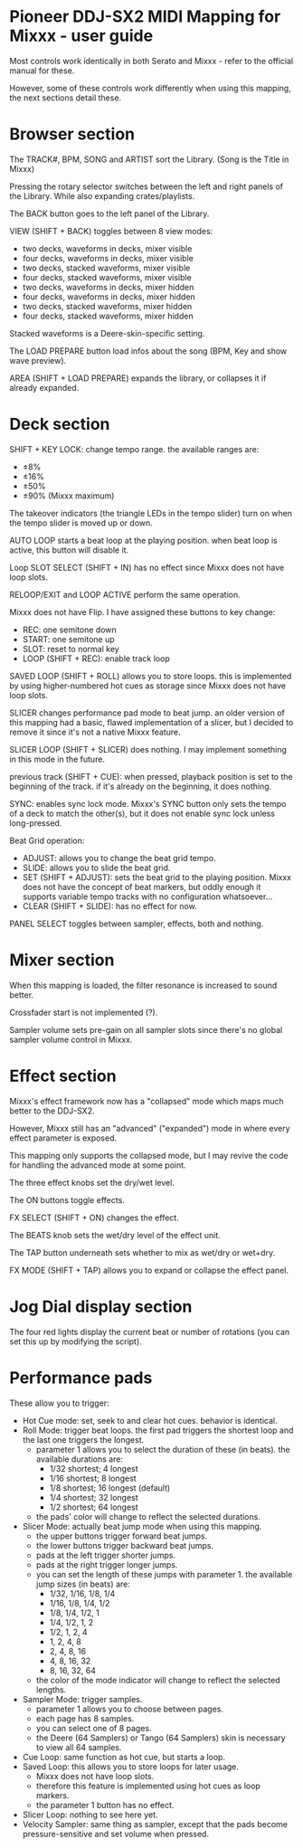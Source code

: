# Pioneer DDJ-SX2 MIDI Mapping for Mixxx - user guide

Most controls work identically in both Serato and Mixxx - refer to the official manual for these.

However, some of these controls work differently when using this mapping, the next sections detail these.

# Browser section

The TRACK#, BPM, SONG and ARTIST sort the Library. (Song is the Title in Mixxx)

Pressing the rotary selector switches between the left and right panels of the Library. While also expanding crates/playlists.

The BACK button goes to the left panel of the Library.

VIEW (SHIFT + BACK) toggles between 8 view modes:
- two decks, waveforms in decks, mixer visible
- four decks, waveforms in decks, mixer visible
- two decks, stacked waveforms, mixer visible
- four decks, stacked waveforms, mixer visible
- two decks, waveforms in decks, mixer hidden
- four decks, waveforms in decks, mixer hidden
- two decks, stacked waveforms, mixer hidden
- four decks, stacked waveforms, mixer hidden

Stacked waveforms is a Deere-skin-specific setting.

The LOAD PREPARE button load infos about the song (BPM, Key and show wave preview).

AREA (SHIFT + LOAD PREPARE) expands the library, or collapses it if already expanded.

# Deck section

SHIFT + KEY LOCK: change tempo range. the available ranges are:
- ±8%
- ±16%
- ±50%
- ±90% (Mixxx maximum)

The takeover indicators (the triangle LEDs in the tempo slider) turn on when the tempo slider is moved up or down.

AUTO LOOP starts a beat loop at the playing position.
when beat loop is active, this button will disable it.

Loop SLOT SELECT (SHIFT + IN) has no effect since Mixxx does not have loop slots.

RELOOP/EXIT and LOOP ACTIVE perform the same operation.

Mixxx does not have Flip. I have assigned these buttons to key change:
- REC: one semitone down
- START: one semitone up
- SLOT: reset to normal key
- LOOP (SHIFT + REC): enable track loop

SAVED LOOP (SHIFT + ROLL) allows you to store loops.
this is implemented by using higher-numbered hot cues as storage since Mixxx does not have loop slots.

SLICER changes performance pad mode to beat jump.
an older version of this mapping had a basic, flawed implementation of a slicer, but I decided to remove it since it's not a native Mixxx feature.

SLICER LOOP (SHIFT + SLICER) does nothing. I may implement something in this mode in the future.

previous track (SHIFT + CUE): when pressed, playback position is set to the beginning of the track. if it's already on the beginning, it does nothing.

SYNC: enables sync lock mode. Mixxx's SYNC button only sets the tempo of a deck to match the other(s), but it does not enable sync lock unless long-pressed.

Beat Grid operation:

- ADJUST: allows you to change the beat grid tempo.
- SLIDE: allows you to slide the beat grid.
- SET (SHIFT + ADJUST): sets the beat grid to the playing position. Mixxx does not have the concept of beat markers, but oddly enough it supports variable tempo tracks with no configuration whatsoever...
- CLEAR (SHIFT + SLIDE): has no effect for now.

PANEL SELECT toggles between sampler, effects, both and nothing.

# Mixer section

When this mapping is loaded, the filter resonance is increased to sound better.

Crossfader start is not implemented (?).

Sampler volume sets pre-gain on all sampler slots since there's no global sampler volume control in Mixxx.

# Effect section

Mixxx's effect framework now has a "collapsed" mode which maps much better to the DDJ-SX2.

However, Mixxx still has an "advanced" ("expanded") mode in where every effect parameter is exposed.

This mapping only supports the collapsed mode, but I may revive the code for handling the advanced mode at some point.

The three effect knobs set the dry/wet level.

The ON buttons toggle effects.

FX SELECT (SHIFT + ON) changes the effect.

The BEATS knob sets the wet/dry level of the effect unit.

The TAP button underneath sets whether to mix as wet/dry or wet+dry.

FX MODE (SHIFT + TAP) allows you to expand or collapse the effect panel.

# Jog Dial display section

The four red lights display the current beat or number of rotations (you can set this up by modifying the script).

# Performance pads

These allow you to trigger:

- Hot Cue mode: set, seek to and clear hot cues. behavior is identical.
- Roll Mode: trigger beat loops. the first pad triggers the shortest loop and the last one triggers the longest.
  - parameter 1 allows you to select the duration of these (in beats). the available durations are:
    - 1/32 shortest; 4 longest
    - 1/16 shortest; 8 longest
    - 1/8 shortest; 16 longest (default)
    - 1/4 shortest; 32 longest
    - 1/2 shortest; 64 longest
  - the pads' color will change to reflect the selected durations.
- Slicer Mode: actually beat jump mode when using this mapping.
  - the upper buttons trigger forward beat jumps.
  - the lower buttons trigger backward beat jumps.
  - pads at the left trigger shorter jumps.
  - pads at the right trigger longer jumps.
  - you can set the length of these jumps with parameter 1. the available jump sizes (in beats) are:
    - 1/32, 1/16, 1/8, 1/4
    - 1/16,  1/8, 1/4, 1/2
    -  1/8,  1/4, 1/2,   1
    -  1/4,  1/2,   1,   2
    -  1/2,    1,   2,   4
    -    1,    2,   4,   8
    -    2,    4,   8,  16
    -    4,    8,  16,  32
    -    8,   16,  32,  64
  - the color of the mode indicator will change to reflect the selected lengths.
- Sampler Mode: trigger samples.
  - parameter 1 allows you to choose between pages.
  - each page has 8 samples.
  - you can select one of 8 pages.
  - the Deere (64 Samplers) or Tango (64 Samplers) skin is necessary to view all 64 samples.
- Cue Loop: same function as hot cue, but starts a loop.
- Saved Loop: this allows you to store loops for later usage.
  - Mixxx does not have loop slots.
  - therefore this feature is implemented using hot cues as loop markers.
  - the parameter 1 button has no effect.
- Slicer Loop: nothing to see here yet.
- Velocity Sampler: same thing as sampler, except that the pads become pressure-sensitive and set volume when pressed.

